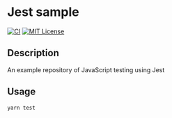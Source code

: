 Jest sample 
====
[![CI](https://github.com/hirosassa/jest_sample/workflows/CI/badge.svg)](https://github.com/hirosassa/jest_sample/actions?query=workflow%3ACI)
[![MIT License](http://img.shields.io/badge/license-MIT-blue.svg?style=flat)](LICENSE)

## Description

An example repository of JavaScript testing using Jest


## Usage

```
yarn test
```

